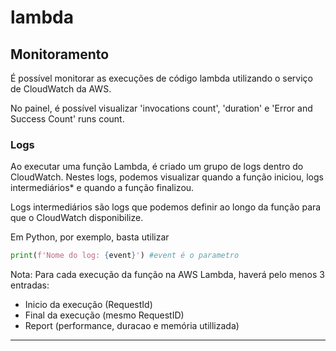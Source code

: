 # lambda

## Monitoramento
É possível monitorar as execuções de código lambda utilizando o serviço de CloudWatch da AWS.

No painel, é possível visualizar 'invocations count', 'duration' e 'Error and Success Count' runs count.

### Logs
Ao executar uma função Lambda, é criado um grupo de logs dentro do CloudWatch. Nestes logs, podemos visualizar quando a função iniciou, logs intermediários* e quando a função finalizou.

Logs intermediários são logs que podemos definir ao longo da função para que o CloudWatch disponibilize.

Em Python, por exemplo, basta utilizar

```python
print(f'Nome do log: {event}') #event é o parametro
```

Nota: Para cada execução da função na AWS Lambda, haverá pelo menos 3 entradas:
- Inicio da execução (RequestId)
- Final da execução (mesmo RequestID)
- Report (performance, duracao e memória utillizada)

***

